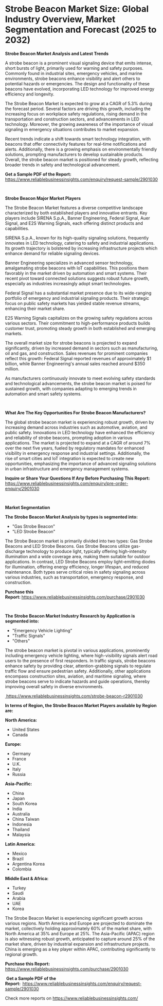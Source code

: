 <p><h1>Strobe Beacon Market Size: Global Industry Overview, Market Segmentation and Forecast (2025 to 2032)</h1></p><p><strong>Strobe Beacon Market Analysis and Latest Trends</strong></p>
<p><p>A strobe beacon is a prominent visual signaling device that emits intense, short bursts of light, primarily used for warning and safety purposes. Commonly found in industrial sites, emergency vehicles, and marine environments, strobe beacons enhance visibility and alert others to potential hazards or emergencies. The design and functionality of these beacons have evolved, incorporating LED technology for improved energy efficiency and longevity.</p><p>The Strobe Beacon Market is expected to grow at a CAGR of 5.3% during the forecast period. Several factors are driving this growth, including the increasing focus on workplace safety regulations, rising demand in the transportation and construction sectors, and advancements in LED technology. Moreover, the growing awareness of the importance of visual signaling in emergency situations contributes to market expansion.</p><p>Recent trends indicate a shift towards smart technology integration, with beacons that offer connectivity features for real-time notifications and alerts. Additionally, there is a growing emphasis on environmentally friendly solutions, prompting manufacturers to develop sustainable products. Overall, the strobe beacon market is positioned for steady growth, reflecting broader trends in safety and technological advancement.</p></p>
<p><strong>Get a Sample PDF of the Report:&nbsp;</strong> <a href="https://www.reliablebusinessinsights.com/enquiry/request-sample/2901030?utm_campaign=3086&utm_medium=2&utm_source=Github&utm_content=ia&utm_term=16032025&utm_id=strobe-beacon">https://www.reliablebusinessinsights.com/enquiry/request-sample/2901030</a></p>
<p>&nbsp;</p>
<p><strong>Strobe Beacon Major Market Players</strong></p>
<p><p>The Strobe Beacon Market features a diverse competitive landscape characterized by both established players and innovative entrants. Key players include SIRENA S.p.A., Banner Engineering, Federal Signal, Auer Signal, and E2S Warning Signals, each offering distinct products and capabilities.</p><p>SIRENA S.p.A., known for its high-quality signaling solutions, frequently innovates in LED technology, catering to safety and industrial applications. Its growth trajectory is bolstered by increasing infrastructure projects which enhance demand for reliable signaling devices.</p><p>Banner Engineering specializes in advanced sensor technology, amalgamating strobe beacons with IoT capabilities. This positions them favorably in the market driven by automation and smart systems. Their recent pivot toward connected solutions suggests robust future growth, especially as industries increasingly adopt smart technologies.</p><p>Federal Signal has a substantial market presence due to its wide-ranging portfolio of emergency and industrial signaling products. Their strategic focus on public safety markets has yielded stable revenue streams, enhancing their market share.</p><p>E2S Warning Signals capitalizes on the growing safety regulations across various sectors. Their commitment to high-performance products builds customer trust, promoting steady growth in both established and emerging markets.</p><p>The overall market size for strobe beacons is projected to expand significantly, driven by increased demand in sectors such as manufacturing, oil and gas, and construction. Sales revenues for prominent companies reflect this growth: Federal Signal reported revenues of approximately $1 billion, while Banner Engineering's annual sales reached around $350 million.</p><p>As manufacturers continuously innovate to meet evolving safety standards and technological advancements, the strobe beacon market is poised for sustained growth, with companies adapting to emerging trends in automation and smart safety systems.</p></p>
<p>&nbsp;</p>
<p><strong>What Are The Key Opportunities For Strobe Beacon Manufacturers?</strong></p>
<p><p>The global strobe beacon market is experiencing robust growth, driven by increasing demand across industries such as automotive, aviation, and public safety. Innovations in LED technology have enhanced the efficiency and reliability of strobe beacons, prompting adoption in various applications. The market is projected to expand at a CAGR of around 7% over the next five years, fueled by regulatory mandates for enhanced visibility in emergency response and industrial settings. Additionally, the rise of smart cities and IoT integration is expected to create new opportunities, emphasizing the importance of advanced signaling solutions in urban infrastructure and emergency management systems.</p></p>
<p><strong>Inquire or Share Your Questions If Any Before Purchasing This Report:</strong> <a href="https://www.reliablebusinessinsights.com/enquiry/pre-order-enquiry/2901030?utm_campaign=3086&utm_medium=2&utm_source=Github&utm_content=ia&utm_term=16032025&utm_id=strobe-beacon">https://www.reliablebusinessinsights.com/enquiry/pre-order-enquiry/2901030</a></p>
<p>&nbsp;</p>
<p><strong>Market Segmentation</strong></p>
<p><strong>The Strobe Beacon Market Analysis by types is segmented into:</strong></p>
<p><ul><li>"Gas Strobe Beacon"</li><li>"LED Strobe Beacon"</li></ul></p>
<p><p>The Strobe Beacon market is primarily divided into two types: Gas Strobe Beacons and LED Strobe Beacons. Gas Strobe Beacons utilize gas-discharge technology to produce light, typically offering high-intensity illumination and a wide coverage area, making them suitable for outdoor applications. In contrast, LED Strobe Beacons employ light-emitting diodes for illumination, offering energy efficiency, longer lifespan, and reduced maintenance. Both types serve critical roles in safety signaling across various industries, such as transportation, emergency response, and construction.</p></p>
<p><strong>Purchase this Report:&nbsp;</strong><a href="https://www.reliablebusinessinsights.com/purchase/2901030?utm_campaign=3086&utm_medium=2&utm_source=Github&utm_content=ia&utm_term=16032025&utm_id=strobe-beacon">https://www.reliablebusinessinsights.com/purchase/2901030</a></p>
<p>&nbsp;</p>
<p><strong>The Strobe Beacon Market Industry Research by Application is segmented into:</strong></p>
<p><ul><li>"Emergency Vehicle Lighting"</li><li>"Traffic Signals"</li><li>"Others"</li></ul></p>
<p><p>The strobe beacon market is pivotal in various applications, prominently including emergency vehicle lighting, where high-visibility signals alert road users to the presence of first responders. In traffic signals, strobe beacons enhance safety by providing clear, attention-grabbing signals to regulate traffic flow and ensure pedestrian safety. Additionally, other applications encompass construction sites, aviation, and maritime signaling, where strobe beacons serve to indicate hazards and guide operations, thereby improving overall safety in diverse environments.</p></p>
<p><a href="https://www.reliablebusinessinsights.com/strobe-beacon-r2901030?utm_campaign=3086&utm_medium=2&utm_source=Github&utm_content=ia&utm_term=16032025&utm_id=strobe-beacon">&nbsp;https://www.reliablebusinessinsights.com/strobe-beacon-r2901030</a></p>
<p><strong>In terms of Region, the Strobe Beacon Market Players available by Region are:</strong></p>
<p>
    <p> <strong> North America: </strong>
        <ul>
            <li>United States</li>
            <li>Canada</li>
        </ul>
        </p> 
    <p> <strong> Europe: </strong>
        <ul>
            <li>Germany</li>
            <li>France</li>
            <li>U.K.</li>
            <li>Italy</li>
            <li>Russia</li>
        </ul>
        </p> 
    <p> <strong> Asia-Pacific: </strong>
        <ul>
            <li>China</li>
            <li>Japan</li>
            <li>South Korea</li>
            <li>India</li>
            <li>Australia</li>
            <li>China Taiwan</li>
            <li>Indonesia</li>
            <li>Thailand</li>
            <li>Malaysia</li>
        </ul>
        </p> 
    <p> <strong> Latin America: </strong>
        <ul>
            <li>Mexico</li>
            <li>Brazil</li>
            <li>Argentina Korea</li>
            <li>Colombia</li>
        </ul>
        </p> 
    <p> <strong> Middle East & Africa: </strong>
        <ul>
            <li>Turkey</li>
            <li>Saudi</li>
            <li>Arabia</li>
            <li>UAE</li>
            <li>Korea</li>
        </ul>
    </p>
    </p>
<p><p>The Strobe Beacon Market is experiencing significant growth across various regions. North America and Europe are projected to dominate the market, collectively holding approximately 60% of the market share, with North America at 35% and Europe at 25%. The Asia-Pacific (APAC) region is also witnessing robust growth, anticipated to capture around 25% of the market share, driven by industrial expansion and infrastructure projects. China is emerging as a key player within APAC, contributing significantly to regional growth.</p></p>
<p><strong>Purchase this Report: </strong><a href="https://www.reliablebusinessinsights.com/purchase/2901030?utm_campaign=3086&utm_medium=2&utm_source=Github&utm_content=ia&utm_term=16032025&utm_id=strobe-beacon">https://www.reliablebusinessinsights.com/purchase/2901030</a></p>
<p>&nbsp;<strong>Get a Sample PDF of the Report:&nbsp;&nbsp;</strong><a href="https://www.reliablebusinessinsights.com/enquiry/request-sample/2901030?utm_campaign=3086&utm_medium=2&utm_source=Github&utm_content=ia&utm_term=16032025&utm_id=strobe-beacon">https://www.reliablebusinessinsights.com/enquiry/request-sample/2901030</a></p>
<p><strong></strong></p>
<p>Check more reports on <a href="https://www.reliablebusinessinsights.com/?utm_campaign=3086&utm_medium=2&utm_source=Github&utm_content=ia&utm_term=16032025&utm_id=strobe-beacon">https://www.reliablebusinessinsights.com/</a></p>